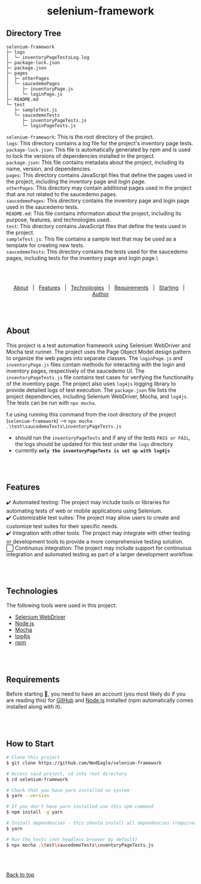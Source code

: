 <h1 align="center">selenium-framework</h1>

## Directory Tree ##

```
selenium-framework
├─ logs
│  └─ inventoryPageTestsLog.log
├─ package-lock.json
├─ package.json
├─ pages
│  ├─ otherPages
│  └─ saucedemoPages
│     ├─ inventoryPage.js
│     └─ loginPage.js
├─ README.md
└─ test
   ├─ sampleTest.js
   └─ saucedemoTests
      ├─ inventoryPageTests.js
      └─ loginPageTests.js

```
`selenium-framework`: This is the root directory of the project.\
`logs`: This directory contains a log file for the project's inventory page tests.\
`package-lock.json`: This file is automatically generated by npm and is used to lock the versions of dependencies installed in the project.\
`package.json`: This file contains metadata about the project, including its name, version, and dependencies.\
`pages`: This directory contains JavaScript files that define the pages used in the project, including the inventory page and login page.\
`otherPages`: This directory may contain additional pages used in the project that are not related to the saucedemo pages.\
`saucedemoPages`: This directory contains the inventory page and login page used in the saucedemo tests.\
`README.md`: This file contains information about the project, including its purpose, features, and technologies used.\
`test`: This directory contains JavaScript files that define the tests used in the project.\
`sampleTest.js`: This file contains a sample test that may be used as a template for creating new tests.\
`saucedemoTests`: This directory contains the tests used for the saucedemo pages, including tests for the inventory page and login page.\

<br>
<br>

<p align="center">
  <a href="#about">About</a> &#xa0; | &#xa0; 
  <a href="#features">Features</a> &#xa0; | &#xa0;
  <a href="#technologies">Technologies</a> &#xa0; | &#xa0;
  <a href="#requirements">Requirements</a> &#xa0; | &#xa0;
  <a href="#how-to-start">Starting</a> &#xa0; | &#xa0;
  <a href="https://github.com/NedEagle" target="_blank">Author</a>
</p>

<br>
<br>

## About ##

This project is a test automation framework using Selenium WebDriver and Mocha test runner. The project uses the Page Object Model design pattern to organize the web pages into separate classes. The `loginPage.js` and `inventoryPage.js` files contain methods for interacting with the login and inventory pages, respectively of the saucedemo UI. The `inventoryPageTests.js` file contains test cases for verifying the functionality of the inventory page. The project also uses `log4js` logging library to provide detailed logs of test execution. The `package.json` file lists the project dependencies, including Selenium WebDriver, Mocha, and `log4js`. The tests can be run with `npx mocha`.

f.e using running this command from the root directory of the project (`selenium-framework`) --> `npx mocha .\test\saucedemoTests\inventoryPageTests.js ` 
   - should run the `inventoryPageTests` and if any of the tests `PASS or FAIL`, the logs should be updated for this test under the `logs` directory
   - currently  **`only the inventoryPageTests is set up with log4js`**

<br>
<br>

## Features ##

:heavy_check_mark: Automated testing: The project may include tools or libraries for automating tests of web or mobile applications using Selenium.\
:heavy_check_mark: Customizable test suites: The project may allow users to create and customize test suites for their specific needs.\
:heavy_check_mark: Integration with other tools: The project may integrate with other testing or development tools to provide a more comprehensive testing solution.\
:white_large_square: Continuous integration: The project may include support for continuous integration and automated testing as part of a larger development workflow.

<br>
<br>

## Technologies ##

The following tools were used in this project:

- [Selenium WebDriver](https://www.selenium.dev/documentation/en/webdriver/)
- [Node.js](https://nodejs.org/en/)
- [Mocha](https://mochajs.org/)
- [log4js](https://www.npmjs.com/package/log4js)
- [npm](https://www.npmjs.com/)

<br>
<br>

## Requirements ##

Before starting :checkered_flag:, you need to have an account (you most likely do if you are reading this) for [GitHub](https://github.com/) and [Node.js](https://nodejs.org/en/) installed (npm automatically comes installed along with it).

<br>
<br>

## How to Start ##

```bash
# Clone this project
$ git clone https://github.com/NedEagle/selenium-framework

# Access said project, cd into root directory
$ cd selenium-framework

# Check that you have yarn installed on system
$ yarn --version

# If you don't have yarn installed use this npm command
$ npm install -g yarn

# Install dependencies - this should install all dependencies (required) listed in the package.json
$ yarn

# Run the tests (not headless browser by default)
$ npx mocha .\test\saucedemoTests\inventoryPageTests.js
```

<br>
<br>




<a href="#top">Back to top</a>